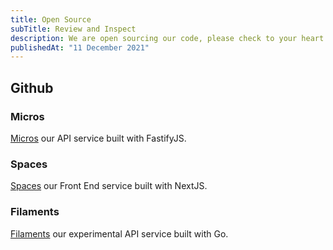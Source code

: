```yaml
---
title: Open Source
subTitle: Review and Inspect
description: We are open sourcing our code, please check to your heart content!
publishedAt: "11 December 2021"
---
```


## Github

### Micros

[Micros](https://github.com/malahngoding/micros) our API service built with FastifyJS.

### Spaces

[Spaces](https://github.com/malahngoding/spaces) our Front End service built with NextJS.

### Filaments

[Filaments](https://github.com/malahngoding/filaments) our experimental API service built with Go.
